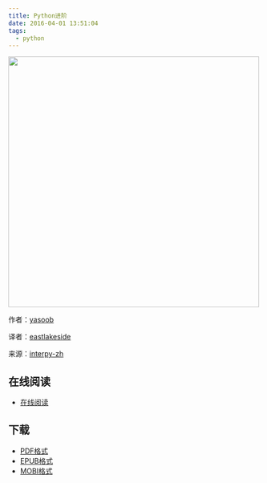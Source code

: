 ```yaml
---
title: Python进阶
date: 2016-04-01 13:51:04
tags:
  - python
---
```


<img src='https://github.com/yasoob/intermediatePython/raw/master/_static/cover.png' width='500' />

作者：[yasoob](https://github.com/yasoob)

译者：[eastlakeside](https://github.com/eastlakeside)

来源：[interpy-zh](https://github.com/eastlakeside/interpy-zh)

<!--more-->

## 在线阅读 ##

+ [在线阅读](https://www.gitbook.com/book/eastlakeside/interpy-zh/details)

## 下载 ##

+ [PDF格式](https://www.gitbook.com/download/pdf/book/eastlakeside/interpy-zh)
+ [EPUB格式](https://www.gitbook.com/download/epub/book/eastlakeside/interpy-zh)
+ [MOBI格式](https://www.gitbook.com/download/mobi/book/eastlakeside/interpy-zh)
